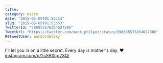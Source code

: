 ```yaml
---
title: 
category: micro
date: "2015-05-09T01:53:53"
slug: "2015-05-09T01:53:53"
TwitterId: "596855576354627586"
TweetUrl: "https://twitter.com/mark_philpot/status/596855576354627586"
ReTweetUser: annbordetsky
---
```


<i class="fa fa-retweet" aria-hidden="true"></i> I'll let you in on a little
secret. Every day is mother's day. ❤️
[instagram.com/p/2cSBXcp23Q/](https://instagram.com/p/2cSBXcp23Q/)
